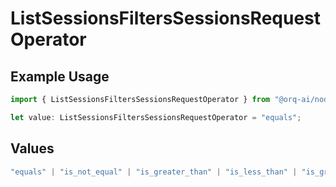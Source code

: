 # ListSessionsFiltersSessionsRequestOperator

## Example Usage

```typescript
import { ListSessionsFiltersSessionsRequestOperator } from "@orq-ai/node/models/operations";

let value: ListSessionsFiltersSessionsRequestOperator = "equals";
```

## Values

```typescript
"equals" | "is_not_equal" | "is_greater_than" | "is_less_than" | "is_greater_than_or_equal_to" | "is_less_than_or_equal_to" | "is_between" | "is_empty" | "is_not_empty"
```